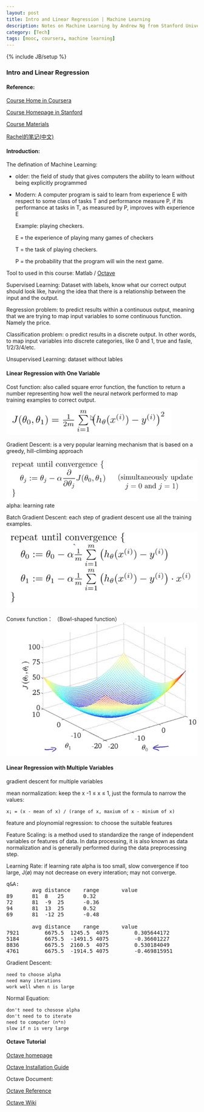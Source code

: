 ```yaml
---
layout: post
title: Intro and Linear Regression | Machine Learning
description: Notes on Machine Learning by Andrew Ng from Stanford University
category: [Tech]
tags: [mooc, coursera, machine learning]
---
```

{% include JB/setup %}


### Intro and Linear Regression


#### Reference:
[Course Home in Coursera](https://www.coursera.org/learn/machine-learning/home/welcome)

[Course Homepage in Stanford](http://cs229.stanford.edu/)

[Course Materials](http://cs229.stanford.edu/materials.html)

[Rachel的笔记(中文)](http://blog.csdn.net/abcjennifer/article/category/1173803/3)

#### Introduction:

The defination of Machine Learning: 

* older: the field of study that gives computers the ability to learn without being explicitly programmed

* Modern: A computer program is said to learn from experience E with respect to some class of tasks T and performance measure P, if its performance at tasks in T, as measured by P, improves with experience E
    
    Example: playing checkers.

    E = the experience of playing many games of checkers

    T = the task of playing checkers.

    P = the probability that the program will win the next game.

Tool to used in this course: Matlab / [Octave](http://wiki.octave.org/Octave_for_MacOS_X)

Supervised Learning: Dataset with labels, know what our correct output should look like, having the idea that there is a relationship between the input and the output.

Regression problem: to predict results within a continuous output, meaning that we are trying to map input variables to some continuous function. Namely the price.

Classification problem: o predict results in a discrete output. In other words, to map input variables into discrete categories, like 0 and 1, true and fasle, 1/2/3/4/etc.

Unsupervised Learning: dataset without lables

#### Linear Regression with One Variable

Cost function: also called square error function,  the function to return a number representing how well the neural network performed to map training examples to correct output.
  
![Cost function](/images/ml/costfunction.jpg)

Gradient Descent:  is a very popular learning mechanism that is based on a greedy, hill-climbing approach

![Gradient Descent](/images/ml/gradientdescent.jpg)
alpha: learning rate 

Batch Gradient Descent: each step of gradient descent use all the training examples.

![Gradient Descent for Linear Regression](/images/ml/gradientdescentforlinearregresssion.jpg)

Convex function： （Bowl-shaped function）
![Convex function](/images/ml/convex.jpg)

#### Linear Regression with Multiple Variables

gradient descent for multiple variables

mean normalization: keep the x  -1 ≤ x ≤ 1, just the formula to narrow the values:

    x¡ = (x - mean of x) / (range of x, maxium of x - minium of x)

feature and ploynomial regression: to choose the suitable features

Feature Scaling: is a method used to standardize the range of independent variables or features of data. In data processing, it is also known as data normalization and is generally performed during the data preprocessing step.

Learning Rate: 
if learning rate alpha is too small, slow convergence
if too large, J(ø) may not decrease on every interation; may not converge.

<pre>
q&A:
        avg distance    range       value
89      81  8   25      0.32
72      81  -9  25      -0.36
94      81  13  25      0.52
69      81  -12 25      -0.48
                        
        avg distance    range       value
7921        6675.5  1245.5  4075        0.305644172
5184        6675.5  -1491.5 4075        -0.36601227
8836        6675.5  2160.5  4075        0.530184049
4761        6675.5  -1914.5 4075        -0.469815951
</pre>


Gradient Descent: 
    
    need to choose alpha
    need many iterations
    work well when n is large

Normal Equation: 
    
    don't need to chosose alpha 
    don't need to to iterate
    need to computer (n*n) 
    slow if n is very large



#### Octave Tutorial

[Octave homepage](https://www.gnu.org/software/octave/index.html)

[Octave Installation Guide](http://wiki.octave.org/Octave_for_MacOS_X)


Octave Document:

[Octave Reference](https://www.gnu.org/software/octave/doc/interpreter/index.html)

[Octave Wiki](http://wiki.octave.org/Main_Page)




